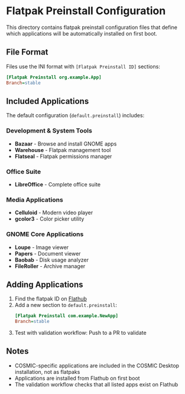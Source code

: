# Flatpak Preinstall Configuration

This directory contains flatpak preinstall configuration files that define which applications will be automatically installed on first boot.

## File Format

Files use the INI format with `[Flatpak Preinstall ID]` sections:

```ini
[Flatpak Preinstall org.example.App]
Branch=stable
```

## Included Applications

The default configuration (`default.preinstall`) includes:

### Development & System Tools
- **Bazaar** - Browse and install GNOME apps
- **Warehouse** - Flatpak management tool
- **Flatseal** - Flatpak permissions manager

### Office Suite
- **LibreOffice** - Complete office suite

### Media Applications
- **Celluloid** - Modern video player
- **gcolor3** - Color picker utility

### GNOME Core Applications
- **Loupe** - Image viewer
- **Papers** - Document viewer
- **Baobab** - Disk usage analyzer
- **FileRoller** - Archive manager

## Adding Applications

1. Find the flatpak ID on [Flathub](https://flathub.org/)
2. Add a new section to `default.preinstall`:
   ```ini
   [Flatpak Preinstall com.example.NewApp]
   Branch=stable
   ```
3. Test with validation workflow: Push to a PR to validate

## Notes

- COSMIC-specific applications are included in the COSMIC Desktop installation, not as flatpaks
- Applications are installed from Flathub on first boot
- The validation workflow checks that all listed apps exist on Flathub
